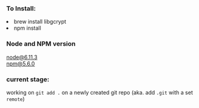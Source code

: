 ### To Install:
<li>brew install libgcrypt </li>
<li>npm install </li>

### Node and NPM version
node@6.11.3 <br>
npm@5.6.0 

### current stage:
working on `git add .` on a newly created git repo (aka. add `.git` with a set `remote`)